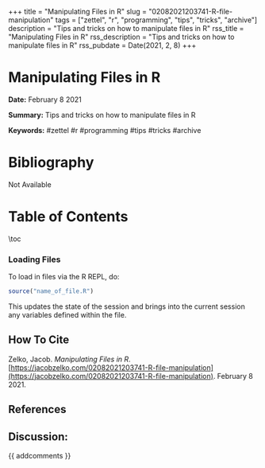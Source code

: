 +++
title = "Manipulating Files in R"
slug = "02082021203741-R-file-manipulation"
tags = ["zettel", "r", "programming", "tips", "tricks", "archive"]
description = "Tips and tricks on how to manipulate files in R"
rss_title = "Manipulating Files in R"
rss_description = "Tips and tricks on how to manipulate files in R"
rss_pubdate = Date(2021, 2, 8)
+++



Manipulating Files in R
=========

**Date:** February 8 2021

**Summary:** Tips and tricks on how to manipulate files in R

**Keywords:** #zettel #r #programming #tips #tricks #archive

Bibliography
==========

Not Available

Table of Contents
=========

\toc

### Loading Files

To load in files via the R REPL, do:

```r
source("name_of_file.R")
```

This updates the state of the session and brings into the current session any variables defined within the file.
## How To Cite

 Zelko, Jacob. _Manipulating Files in R_. [https://jacobzelko.com/02082021203741-R-file-manipulation](https://jacobzelko.com/02082021203741-R-file-manipulation). February 8 2021.
## References
## Discussion: 

{{ addcomments }}
